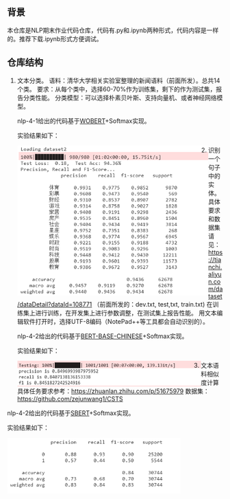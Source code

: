 ## 背景

本仓库是NLP期末作业代码仓库，代码有.py和.ipynb两种形式，代码内容是一样的。推荐下载.ipynb形式方便调试。

## 仓库结构

1. 文本分类。
   语料：清华大学相关实验室整理的新闻语料（前面所发）。总共14个类。
   要求：从每个类中，选择60-70%作为训练集，剩下的作为测试集，报告分类性能。
   分类模型：可以选择朴素贝叶斯、支持向量机、或者神经网络模型。

   

   nlp-4-1给出的代码基于[WOBERT](https://github.com/ZhuiyiTechnology/WoBERT)+Softmax实现。

   实验结果如下：

   <img src="img\nlp-4-1.png" alt="nlp-4-1" style="zoom:75%; float:left" />

2. 识别一个句子中的实体。
   具体要求和数据集请见：
   https://tianchi.aliyun.com/dataset/dataDetail?dataId=108771
   （前面所发的：dev.txt, test,txt, train.txt)
   在训练集上进行训练，在开发集上进行参数调整，在测试集上报告性能。
   用文本编辑软件打开时，选择UTF-8编码（NotePad++等工具都会自动识别的）。

   

   nlp-4-2给出的代码基于[BERT-BASE-CHINESE](https://huggingface.co/bert-base-chinese)+Softmax实现。

   实验结果如下：

   <img src="img\nlp-4-2.png" alt="nlp-4-2" style="zoom:75%; float:left" />

3.  文本语料相似度计算
   具体任务要求参考：https://zhuanlan.zhihu.com/p/51675979
   数据集：https://github.com/zejunwang1/CSTS

   nlp-4-2给出的代码基于[SBERT](https://www.sbert.net/)+Softmax实现。

   实验结果如下：

   <img src="img\nlp-4-3.png" alt="nlp-4-3" style="zoom:75%; float:left" />


